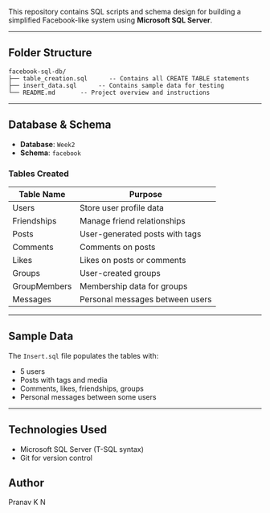 This repository contains SQL scripts and schema design for building a simplified Facebook-like system using **Microsoft SQL Server**.

---

## Folder Structure
```
facebook-sql-db/
├── table_creation.sql      -- Contains all CREATE TABLE statements
├── insert_data.sql      -- Contains sample data for testing
└── README.md       -- Project overview and instructions
```

---

## Database & Schema
- **Database**: `Week2`
- **Schema**: `facebook`

### Tables Created
| Table Name          | Purpose                                   |
|---------------------|--------------------------------------------|
| Users               | Store user profile data                   |
| Friendships         | Manage friend relationships               |
| Posts               | User-generated posts with tags            |
| Comments            | Comments on posts                         |
| Likes               | Likes on posts or comments                |
| Groups              | User-created groups                       |
| GroupMembers        | Membership data for groups                |
| Messages            | Personal messages between users           |

---

## Sample Data
The `Insert.sql` file populates the tables with:
- 5 users
- Posts with tags and media
- Comments, likes, friendships, groups
- Personal messages between some users

---

## Technologies Used
- Microsoft SQL Server (T-SQL syntax)
- Git for version control

## Author
Pranav K N
